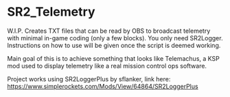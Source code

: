 # SR2_Telemetry
W.I.P. Creates TXT files that can be read by OBS to broadcast telemetry with minimal in-game coding (only a few blocks). You only need SR2Logger. Instructions on how to use will be given once the script is deemed working.

Main goal of this is to achieve something that looks like Telemachus, a KSP mod used to display telemetry like a real mission control ops software.







Project works using SR2LoggerPlus by sflanker, link here:
https://www.simplerockets.com/Mods/View/64864/SR2LoggerPlus
